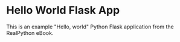 # Hello World Flask App #

This is an example "Hello, world" Python Flask application from the RealPython eBook.